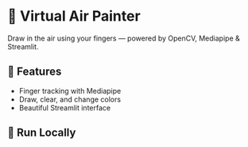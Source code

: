 # 🎨 Virtual Air Painter
Draw in the air using your fingers — powered by OpenCV, Mediapipe & Streamlit.

## 🧠 Features
- Finger tracking with Mediapipe
- Draw, clear, and change colors
- Beautiful Streamlit interface

## 🚀 Run Locally
